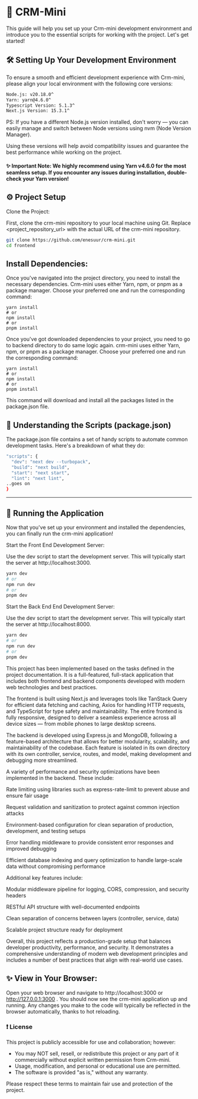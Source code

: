 # 👋 CRM-Mini

This guide will help you set up your Crm-mini development environment and introduce you to the essential scripts for working with the project. Let's get started!

## 🛠️ Setting Up Your Development Environment

To ensure a smooth and efficient development experience with Crm-mini, please align your local environment with the following core versions:

```bash
Node.js: v20.18.0^
Yarn: yarn@4.6.0^
Typescript Version: 5.1.3^
Next.js Version: 15.3.1^
```

PS: If you have a different Node.js version installed, don't worry — you can easily manage and switch between Node versions using nvm (Node Version Manager).

Using these versions will help avoid compatibility issues and guarantee the best performance while working on the project.

#### ✨ Important Note: We highly recommend using Yarn v4.6.0 for the most seamless setup. If you encounter any issues during installation, double-check your Yarn version!

## ⚙️ Project Setup

Clone the Project:

First, clone the crm-mini repository to your local machine using Git. Replace <project_repository_url> with the actual URL of the crm-mini repository.

```bash
git clone https://github.com/enesuur/crm-mini.git
cd frontend
```

## Install Dependencies:

Once you've navigated into the project directory, you need to install the necessary dependencies. Crm-mini uses either Yarn, npm, or pnpm as a package manager. Choose your preferred one and run the corresponding command:

```
yarn install
# or
npm install
# or
pnpm install
```

Once you've got downloaded dependencies to your project, you need to go to backend directory to do same logic again. crm-mini uses either Yarn, npm, or pnpm as a package manager. Choose your preferred one and run the corresponding command:

```
yarn install
# or
npm install
# or
pnpm install
```

This command will download and install all the packages listed in the package.json file.

## 📜 Understanding the Scripts (package.json)

The package.json file contains a set of handy scripts to automate common development tasks. Here's a breakdown of what they do:

```bash
"scripts": {
  "dev": "next dev --turbopack",
  "build": "next build",
  "start": "next start",
  "lint": "next lint",
..goes on
}
```

---

## 🚀 Running the Application

Now that you've set up your environment and installed the dependencies, you can finally run the crm-mini application!

Start the Front End Development Server:

Use the dev script to start the development server. This will typically start the server at http://localhost:3000.

```bash
yarn dev
# or
npm run dev
# or
pnpm dev
```

Start the Back End End Development Server:

Use the dev script to start the development server. This will typically start the server at http://localhost:8000.

```bash
yarn dev
# or
npm run dev
# or
pnpm dev
```


This project has been implemented based on the tasks defined in the project documentation. It is a full-featured, full-stack application that includes both frontend and backend components developed with modern web technologies and best practices.

The frontend is built using Next.js and leverages tools like TanStack Query for efficient data fetching and caching, Axios for handling HTTP requests, and TypeScript for type safety and maintainability. The entire frontend is fully responsive, designed to deliver a seamless experience across all device sizes — from mobile phones to large desktop screens.

The backend is developed using Express.js and MongoDB, following a feature-based architecture that allows for better modularity, scalability, and maintainability of the codebase. Each feature is isolated in its own directory with its own controller, service, routes, and model, making development and debugging more streamlined.

A variety of performance and security optimizations have been implemented in the backend. These include:

Rate limiting using libraries such as express-rate-limit to prevent abuse and ensure fair usage

Request validation and sanitization to protect against common injection attacks

Environment-based configuration for clean separation of production, development, and testing setups

Error handling middleware to provide consistent error responses and improved debugging

Efficient database indexing and query optimization to handle large-scale data without compromising performance

Additional key features include:

Modular middleware pipeline for logging, CORS, compression, and security headers

RESTful API structure with well-documented endpoints

Clean separation of concerns between layers (controller, service, data)

Scalable project structure ready for deployment

Overall, this project reflects a production-grade setup that balances developer productivity, performance, and security. It demonstrates a comprehensive understanding of modern web development principles and includes a number of best practices that align with real-world use cases.





## ✨ View in Your Browser:

Open your web browser and navigate to http://localhost:3000 or http://127.0.0.1:3000 . You should now see the crm-mini application up and running. Any changes you make to the code will typically be reflected in the browser automatically, thanks to hot reloading.

### ❗ License

This project is publicly accessible for use and collaboration; however:

- You may NOT sell, resell, or redistribute this project or any part of it commercially without explicit written permission from Crm-mini.
- Usage, modification, and personal or educational use are permitted.
- The software is provided "as is," without any warranty.

Please respect these terms to maintain fair use and protection of the project.
